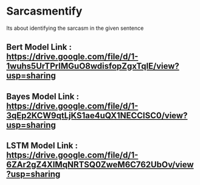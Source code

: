 # Sarcasmentify
Its about identifying the sarcasm in the given sentence
## Bert Model Link : https://drive.google.com/file/d/1-1wuhs5UrTPrIMGuO8wdisfopZgxTqIE/view?usp=sharing
## Bayes Model Link : https://drive.google.com/file/d/1-3qEp2KCW9qtLjKS1ae4uQX1NECCISC0/view?usp=sharing
## LSTM Model Link : https://drive.google.com/file/d/1-6ZAr2gZ4XIMqNRTSQ0ZweM6C762UbOv/view?usp=sharing
